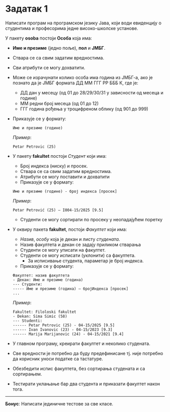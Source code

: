 # Задатак 1
Написати програм на програмском језику Јава, који води евиденцију о студентима и професорима једне високо-школске установе.

У пакету **osoba** постоји **Особа** која има:
* **Име и презиме** (једно поље), **пол** и **ЈМБГ**.
* Ствара се са свим задатим вредностима.
* Сви атрибути се могу дохватити.
* Може се израчунати колико особа има година из ЈМБГ-а, ако је познато да је ЈМБГ формата ДД ММ ГГГ РР БББ К, где је:
  * ДД дан у месецу (од 01 до 28/29/30/31 у зависности од месеца и године)
  * ММ редни број месеца (од 01 до 12)
  * ГГГ година рођења у троцифреном облику (од 901 до 999)
* Приказује се у формату:
  ```
  Име и презиме (године)
  ```
  *Пример*:
  ```
  Petar Petrovic (25)
  ```

* У пакету **fakultet** постоји *Студент* који има:
  * Број индекса (ниску) и просек.
  * Ствара се са свим задатим вредностима.
  * Атрибути се могу поставити и дохватити
  * Приказује се у формату:
  ```
  Име и презиме (године) - број индекса [просек]
  ```
  *Пример*:
  ```
  Petar Petrović (25) – I004-15/2025 [9.5]
  ```
  * Студенти се могу сортирати по просеку у неопадајућем поретку

* У оквиру пакета **fakultet**, постоји *Факултет* који има:
  * *Назив*, *особу* која је декан и листу *студената*.
  * Назив факултета и декан се задају приликом стварања
  * Студенти се могу уписати на факултет.
  * Студенти се могу исписати (уклонити) са факултета.
    * За исписивање студента, параметар је број индекса.
  * Приказује се у формату:
  ```
  Факултет: назив факултета
  - Декан: Име и презиме (година)
  --- Студенти:
  ----- Име и презиме (година) – бројИндекса [просек]
  ...
  ```
  *Пример*:
  ```
  Fakultet: Filoloski fakultet
  - Dekan: Sima Simic (58)
  --- Studenti:
  ------ Petar Petrovic (25) - 04-15/2025 [9.5]
  ------ Ivan Ivanovic (23) - 04-15/2023 [9.3]
  ------ Marija Marijanovic (24) - 04-15/2021 [9.4]
  ```
  
* У главном програму, креирати факултет и неколико студената. 
* Све вредности је потребно да буду предефинисане тј. није потребно да корисник уноси податке са тастатуре. 
* Обезбедити испис факултета, без сортирања студената и са сортирањем.
* Тестирати уклањање бар два студента и приказати факултет након тога.

---
**Бонус**: Написати јединичне тестове за све класе.
